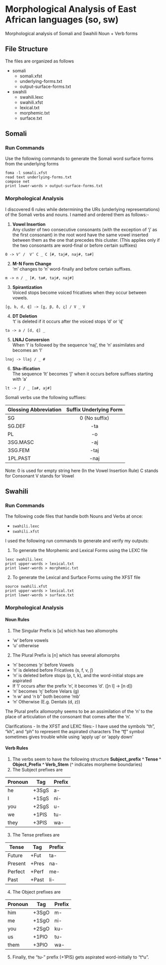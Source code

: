 # Morphological Analysis of East African languages (so, sw)
Morphological analysis of Somali and Swahili Noun + Verb forms

## File Structure

The files are organized as follows
* somali
  * somali.xfst
  * underlying-forms.txt
  * output-surface-forms.txt
* swahili
  * swahili.lexc
  * swahili.xfst
  * lexical.txt
  * morphemic.txt
  * surface.txt




## Somali

### Run Commands
Use the following commands to generate the Somali word surface forms from the underlying forms
```
foma -l somali.xfst
read text underlying-forms.txt
compose net
print lower-words > output-surface-forms.txt
```

### Morphological Analysis
I discovered 6 rules while determining the URs (underlying representations) of the Somali verbs and nouns. I named and ordered them as follows:-
1. **Vowel Insertion** \
Any cluster of two consecutive consonants (with the exception of ‘j’ as the first consonant) in the root word have the same vowel inserted between them as the one that precedes this cluster.
(This applies only if the two consonants are word-final or before certain suffixes)

`0 -> V’ /  V’ C _ C [#, taj#, naj#, ta#]`
	

2. **M-N Form Change**\
‘m’ changes to ‘n’ word-finally and before certain suffixes.

`m -> n / _ [#, ta#, taj#, naj#]`

3. **Spirantization**\
Voiced stops become voiced fricatives when they occur between vowels.

`[g, b, d, ɖ] -> [ɣ, β, ð, ʐ] / V _ V`

4. **DT Deletion**\
‘t’ is deleted if it occurs after the voiced stops  ‘d’ or ‘ɖ’

`ta -> a / [d, ɖ] _ `

5. **LNAJ Conversion**\
When ‘l’ is followed by the sequence ‘naj’, the ‘n’ assimilates and becomes an ‘l’

`lnaj -> llaj / _ #`

6. **Sha-ification**\
The sequence ‘lt’ becomes ‘ʃ’ when it occurs before suffixes starting with  ‘a’

`lt -> ʃ / _ [a#, aj#]`

Somali verbs use the following suffixes:

| Glossing Abbreviation | Suffix Underlying Form |
|-----------------------|:----------------------:|
| SG                    |      0 (No suffix)     |
| SG.DEF                |           -ta          |
| PL                    |           -o           |
| 3SG.MASC              |           -aj          |
| 3SG.FEM               |          -taj          |
| 1PL.PAST              |          -naj          |

Note:
0 is used for empty string here (In the Vowel Insertion Rule)
C stands for Consonant
V stands for Vowel


## Swahili
### Run Commands
The following code files that handle both Nouns and Verbs at once:
- `swahili.lexc`
- `swahili.xfst`

I used the following run commands to generate and verify my outputs:
1. To generate the Morphemic and Lexical Forms using the LEXC file
```
lexc swahili.lexc
print upper-words > lexical.txt
print lower-words > morphemic.txt
```
2. To generate the Lexical and Surface Forms using the XFST file
```
source swahili.xfst
print upper-words > lexical.txt
print lower-words > surface.txt
```


### Morphological Analysis

#### Noun Rules
1. The Singular Prefix is [u] which has two allomorphs
  - ‘w’ before vowels
  - ‘u’ otherwise
2. The Plural Prefix is [n] which has several allomorphs
  - ‘n’ becomes ‘ɲ’ before Vowels
  - ‘n’ is deleted before Fricatives (s, f, v, ʃ)
  - ‘n’ is deleted before stops (p, t, k), and the word-initial stops are aspirated
  - If ‘l’ occurs after the prefix ‘n’, it becomes ‘d’. ([n l] -> [n d])
  - ‘n’ becomes ‘ŋ’ before Velars (g)
  - ‘n w’ and ‘n b’’ both become ‘mb’
  - ‘n’ Otherwise (E.g. Dentals (d, z))

The Plural prefix allomorphy seems to be an assimilation of the ‘n’ to the place of articulation of the consonant that comes after the ‘n’.

Clarifications - In the XFST and LEXC files:-
I have used the symbols “th”, “kh”, and “ph” to represent the aspirated characters
The “t͡ʃ” symbol sometimes gives trouble while using ‘apply up’ or ‘apply down’

#### Verb Rules
1. The verbs seem to have the following structure **Subject_prefix ^ Tense ^ Object_Prefix ^ Verb_Stem** (^ indicates morpheme boundaries)
2. The Subject prefixes are

| Pronoun | Tag   | Prefix |
|---------|-------|--------|
| he      | +3SgS | a-     |
| I       | +1SgS | ni-    |
| you     | +2SgS | u-     |
| we      | +1PlS | tu-    |
| they    | +3PlS | wa-    |


3. The Tense prefixes are

| Tense   | Tag   | Prefix |
|---------|-------|--------|
| Future  | +Fut  | ta-    |
| Present | +Pres | na-    |
| Perfect | +Perf | me-    |
| Past    | +Past | li-    |

4. The Object prefixes are
   
| Pronoun | Tag   | Prefix |
|---------|-------|--------|
| him     | +3SgO | m-     |
| me      | +1SgO | ni-    |
| you     | +2SgO | ku-    |
| us      | +1PlO | tu-    |
| them    | +3PlO | wa-    |


5. Finally, the “tu-” prefix (+1PlS) gets aspirated word-initially to “tʰu”.

